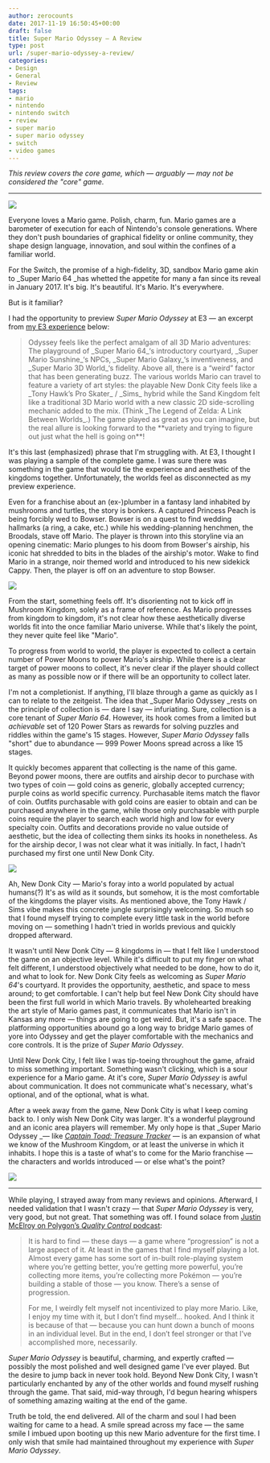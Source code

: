 ```yaml
---
author: zerocounts
date: 2017-11-19 16:50:45+00:00
draft: false
title: Super Mario Odyssey — A Review
type: post
url: /super-mario-odyssey-a-review/
categories:
- Design
- General
- Review
tags:
- mario
- nintendo
- nintendo switch
- review
- super mario
- super mario odyssey
- switch
- video games
---
```


_This review covers the core game, which — arguably — may not be considered the "core" game._



* * *



![](https://www.zerocounts.net/wp-content/uploads/2017/11/img_0011.jpg)


Everyone loves a Mario game. Polish, charm, fun. Mario games are a barometer of execution for each of Nintendo's console generations. Where they don't push boundaries of graphical fidelity or online community, they shape design language, innovation, and soul within the confines of a familiar world.

For the Switch, the promise of a high-fidelity, 3D, sandbox Mario game akin to _Super Mario 64 _has whetted the appetite for many a fan since its reveal in January 2017. It's big. It's beautiful. It's Mario. It's everywhere.

But is it familiar?

I had the opportunity to preview _Super Mario Odyssey_ at E3 — an excerpt from [my E3 experience](https://www.zerocounts.net/2017/06/19/e3-2017/) below:


<blockquote>Odyssey feels like the perfect amalgam of all 3D Mario adventures: The playground of _Super Mario 64_‘s introductory courtyard, _Super Mario Sunshine_‘s NPCs, _Super Mario Galaxy_‘s inventiveness, and _Super Mario 3D World_‘s fidelity. Above all, there is a “weird” factor that has been generating buzz. The various worlds Mario can travel to feature a variety of art styles: the playable New Donk City feels like a _Tony Hawk’s Pro Skater_ / _Sims_ hybrid while the Sand Kingdom felt like a traditional 3D Mario world with a new classic 2D side-scrolling mechanic added to the mix. (Think _The Legend of Zelda: A Link Between Worlds_.) The game played as great as you can imagine, but the real allure is looking forward to the **variety and trying to figure out just what the hell is going on**!

</blockquote>

It's this last (emphasized) phrase that I'm struggling with. At E3, I thought I was playing a sample of the complete game. I was sure there was something in the game that would tie the experience and aesthetic of the kingdoms together. Unfortunately, the worlds feel as disconnected as my preview experience.

Even for a franchise about an (ex-)plumber in a fantasy land inhabited by mushrooms and turtles, the story is bonkers. A captured Princess Peach is being forcibly wed to Bowser. Bowser is on a quest to find wedding hallmarks (a ring, a cake, etc.) while his wedding-planning henchmen, the Broodals, stave off Mario. The player is thrown into this storyline via an opening cinematic: Mario plunges to his doom from Bowser's airship, his iconic hat shredded to bits in the blades of the airship's motor. Wake to find Mario in a strange, noir themed world and introduced to his new sidekick Cappy. Then, the player is off on an adventure to stop Bowser.

![](https://www.zerocounts.net/wp-content/uploads/2017/11/img_0012.jpg)


From the start, something feels off. It's disorienting not to kick off in Mushroom Kingdom, solely as a frame of reference. As Mario progresses from kingdom to kingdom, it's not clear how these aesthetically diverse worlds fit into the once familiar Mario universe. While that's likely the point, they never quite feel like "Mario".

To progress from world to world, the player is expected to collect a certain number of Power Moons to power Mario's airship. While there is a clear target of power moons to collect, it's never clear if the player should collect as many as possible now or if there will be an opportunity to collect later.

I'm not a completionist. If anything, I'll blaze through a game as quickly as I can to relate to the zeitgeist. The idea that _Super Mario Odyssey _rests on the principle of collection is — dare I say — infuriating. Sure, collection is a core tenant of _Super Mario 64_. However, its hook comes from a limited but _achievable_ set of 120 Power Stars as rewards for solving puzzles and riddles within the game's 15 stages. However, _Super Mario Odyssey_ falls "short" due to abundance — 999 Power Moons spread across a like 15 stages.

It quickly becomes apparent that collecting is the name of this game. Beyond power moons, there are outfits and airship decor to purchase with two types of coin — gold coins as generic, globally accepted currency; purple coins as world specific currency. Purchasable items match the flavor of coin. Outfits purchasable with gold coins are easier to obtain and can be purchased anywhere in the game, while those only purchasable with purple coins require the player to search each world high and low for every specialty coin. Outfits and decorations provide no value outside of aesthetic, but the idea of collecting them sinks its hooks in nonetheless. As for the airship decor, I was not clear what it was initially. In fact, I hadn't purchased my first one until New Donk City.

![](https://www.zerocounts.net/wp-content/uploads/2017/11/img_0014.jpg)


Ah, New Donk City — Mario's foray into a world populated by actual humans(?) It's as wild as it sounds, but somehow, it is the most comfortable of the kingdoms the player visits. As mentioned above, the Tony Hawk / Sims vibe makes this concrete jungle surprisingly welcoming. So much so that I found myself trying to complete every little task in the world before moving on — something I hadn't tried in worlds previous and quickly dropped afterward.

It wasn't until New Donk City — 8 kingdoms in — that I felt like I understood the game on an objective level. While it's difficult to put my finger on what felt different, I understood objectively what needed to be done, how to do it, and what to look for. New Donk City feels as welcoming as _Super Mario 64_'s courtyard. It provides the opportunity, aesthetic, and space to mess around; to get comfortable. I can't help but feel New Donk City should have been the first full world in which Mario travels. By wholehearted breaking the art style of Mario games past, it communicates that Mario isn't in Kansas any more — things are going to get weird. But, it's a safe space. The platforming opportunities abound go a long way to bridge Mario games of yore into Odyssey and get the player comfortable with the mechanics and core controls. It is the prize of _Super Mario Odyssey_.

Until New Donk City, I felt like I was tip-toeing throughout the game, afraid to miss something important. Something wasn't clicking, which is a sour experience for a Mario game. At it's core, _Super Mario Odyssey_ is awful about communication. It does not communicate what's necessary, what's optional, and of the optional, what is what.

After a week away from the game, New Donk City is what I keep coming back to. I only wish New Donk City was larger. It's a wonderful playground and an iconic area players will remember. My only hope is that _Super Mario Odyssey _— like _[Captain Toad: Treasure Tracker](https://www.zerocounts.net/2014/10/11/captain-toad-is-genius/)_ — is an expansion of what we know of the Mushroom Kingdom, or at least the universe in which it inhabits. I hope this is a taste of what's to come for the Mario franchise — the characters and worlds introduced — or else what's the point?

![](https://www.zerocounts.net/wp-content/uploads/2017/11/img_0013.jpg)




* * *



While playing, I strayed away from many reviews and opinions. Afterward, I needed validation that I wasn't crazy — that _Super Mario Odyssey_ is very, very good, but not great. That something was off. I found solace from [Justin McElroy](https://www.polygon.com/2017/11/3/16602944/super-mario-odyssey-review-podcast)[ on](https://www.polygon.com/2017/11/3/16602944/super-mario-odyssey-review-podcast)[ Polygon’s ](https://www.polygon.com/2017/11/3/16602944/super-mario-odyssey-review-podcast)[_Quality Control_](https://www.polygon.com/2017/11/3/16602944/super-mario-odyssey-review-podcast)[ podcast](https://www.polygon.com/2017/11/3/16602944/super-mario-odyssey-review-podcast):


<blockquote>It is hard to find — these days — a game where “progression” is not a large aspect of it. At least in the games that I find myself playing a lot. Almost every game has some sort of in-built role-playing system where you’re getting better, you’re getting more powerful, you’re collecting more items, you’re collecting more Pokémon — you’re building a stable of those — you know. There’s a sense of progression.

For me, I weirdly felt myself not incentivized to play more Mario. Like, I enjoy my time with it, but I don’t find myself... hooked. And I think it is because of that — because you can hunt down a bunch of moons in an individual level. But in the end, I don’t feel stronger or that I’ve accomplished more, necessarily.

</blockquote>

_Super Mario Odyssey_ is beautiful, charming, and expertly crafted — possibly the most polished and well designed game I've ever played. But the desire to jump back in never took hold. Beyond New Donk City, I wasn't particularly enchanted by any of the other worlds and found myself rushing through the game. That said, mid-way through, I'd begun hearing whispers of something amazing waiting at the end of the game.

Truth be told, the end delivered. All of the charm and soul I had been waiting for came to a head. A smile spread across my face — the same smile I imbued upon booting up this new Mario adventure for the first time. I only wish that smile had maintained throughout my experience with _Super Mario Odyssey_.

